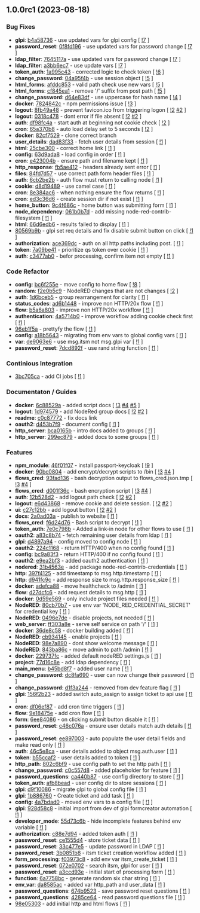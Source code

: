 ## 1.0.0rc1 (2023-08-18)

### Bug Fixes

- **glpi**: [b4a58736](https://gitlab.com/nofusscomputing/projects/nodered_ldap_self_service/-/commit/b4a587362fea1bc5554c71fbd3cb4f337be21f0a) - use updated vars for glpi config [ [!7](https://gitlab.com/nofusscomputing/projects/nodered_ldap_self_service/-/merge_requests/7) ]
- **password_reset**: [0f8fd196](https://gitlab.com/nofusscomputing/projects/nodered_ldap_self_service/-/commit/0f8fd1961d98663412790d5b0e50028780130788) - use updated vars for password change [ [!7](https://gitlab.com/nofusscomputing/projects/nodered_ldap_self_service/-/merge_requests/7) ]
- **ldap_filter**: [7645117a](https://gitlab.com/nofusscomputing/projects/nodered_ldap_self_service/-/commit/7645117a8cf120950f96dc9282634903232762e3) - use updated vars for password change [ [!7](https://gitlab.com/nofusscomputing/projects/nodered_ldap_self_service/-/merge_requests/7) ]
- **ldap_filter**: [a3bb6ec7](https://gitlab.com/nofusscomputing/projects/nodered_ldap_self_service/-/commit/a3bb6ec76b738fc0c688b99974c83fa237bdad08) - use update vars [ [!7](https://gitlab.com/nofusscomputing/projects/nodered_ldap_self_service/-/merge_requests/7) ]
- **token_auth**: [1a995c43](https://gitlab.com/nofusscomputing/projects/nodered_ldap_self_service/-/commit/1a995c439480b6cb7da0c3e76d51dada2dbf93d4) - corrected logic to check token [ [!6](https://gitlab.com/nofusscomputing/projects/nodered_ldap_self_service/-/merge_requests/6) ]
- **change_password**: [04a95f4b](https://gitlab.com/nofusscomputing/projects/nodered_ldap_self_service/-/commit/04a95f4b1def5b52229a3574e8780d5fbc8d6f7c) - use session object [ [!5](https://gitlab.com/nofusscomputing/projects/nodered_ldap_self_service/-/merge_requests/5) ]
- **html_forms**: [afddc853](https://gitlab.com/nofusscomputing/projects/nodered_ldap_self_service/-/commit/afddc8532824f8251e67d7d83cc47572a07e8972) - valid path check use new vars [ [!5](https://gitlab.com/nofusscomputing/projects/nodered_ldap_self_service/-/merge_requests/5) ]
- **html_forms**: [cf845ea1](https://gitlab.com/nofusscomputing/projects/nodered_ldap_self_service/-/commit/cf845ea13f939f6f4a8c2d11746c7b09f1f6343a) - remove '/' suffix from post path [ [!5](https://gitlab.com/nofusscomputing/projects/nodered_ldap_self_service/-/merge_requests/5) ]
- **change_password**: [d64e83df](https://gitlab.com/nofusscomputing/projects/nodered_ldap_self_service/-/commit/d64e83df4daa7e220d29d2a47bc52d7e7d97c9ae) - use uppercase for hash name [ [!4](https://gitlab.com/nofusscomputing/projects/nodered_ldap_self_service/-/merge_requests/4) ]
- **docker**: [7824842c](https://gitlab.com/nofusscomputing/projects/nodered_ldap_self_service/-/commit/7824842cecba1bb102d04c0be33ecc1ed25360e2) - npm permissions issue [ [!3](https://gitlab.com/nofusscomputing/projects/nodered_ldap_self_service/-/merge_requests/3) ]
- **logout**: [8fb49a48](https://gitlab.com/nofusscomputing/projects/nodered_ldap_self_service/-/commit/8fb49a4834f8e3d944a3db421a369a559d695add) - prevent favicon.ico from triggering logon [ [!2](https://gitlab.com/nofusscomputing/projects/nodered_ldap_self_service/-/merge_requests/2) [#2](https://gitlab.com/nofusscomputing/projects/nodered_ldap_self_service/-/issues/2) ]
- **logout**: [0318c478](https://gitlab.com/nofusscomputing/projects/nodered_ldap_self_service/-/commit/0318c478feb8c3319c3ca35821d609bb436c4302) - dont error if file absent [ [!2](https://gitlab.com/nofusscomputing/projects/nodered_ldap_self_service/-/merge_requests/2) [#2](https://gitlab.com/nofusscomputing/projects/nodered_ldap_self_service/-/issues/2) ]
- **auth**: [df98fc4a](https://gitlab.com/nofusscomputing/projects/nodered_ldap_self_service/-/commit/df98fc4a85c96c3471d5729783bce971d5c469c0) - start auth at beginning not cookie check [ [!2](https://gitlab.com/nofusscomputing/projects/nodered_ldap_self_service/-/merge_requests/2) ]
- **cron**: [65a370b8](https://gitlab.com/nofusscomputing/projects/nodered_ldap_self_service/-/commit/65a370b8100d6579f451c097bf5633b8332b01dd) - auto load delay set to 5 seconds [ [!2](https://gitlab.com/nofusscomputing/projects/nodered_ldap_self_service/-/merge_requests/2) ]
- **docker**: [82cf7529](https://gitlab.com/nofusscomputing/projects/nodered_ldap_self_service/-/commit/82cf75291db7f2aaacee92390f06d302921163fb) - clone correct branch
- **user_details**: [dad83f33](https://gitlab.com/nofusscomputing/projects/nodered_ldap_self_service/-/commit/dad83f337385719a0e6b70003d9313767e55501a) - fetch user details from session [ [!1](https://gitlab.com/nofusscomputing/projects/nodered_ldap_self_service/-/merge_requests/1) ]
- **html**: [25cbe300](https://gitlab.com/nofusscomputing/projects/nodered_ldap_self_service/-/commit/25cbe3003311274c2d1b4af09e42ccf8f34f3fe9) - correct home link [ [!1](https://gitlab.com/nofusscomputing/projects/nodered_ldap_self_service/-/merge_requests/1) ]
- **config**: [63d9ada8](https://gitlab.com/nofusscomputing/projects/nodered_ldap_self_service/-/commit/63d9ada8c169e7e61ae96947b2cffd681c624cd7) - load config in order [ [!1](https://gitlab.com/nofusscomputing/projects/nodered_ldap_self_service/-/merge_requests/1) ]
- **cron**: [e423004b](https://gitlab.com/nofusscomputing/projects/nodered_ldap_self_service/-/commit/e423004b2d306a0c2c86b466cfaad69da8b8b056) - ensure path and filename kept [ [!1](https://gitlab.com/nofusscomputing/projects/nodered_ldap_self_service/-/merge_requests/1) ]
- **http_response**: [fb5ae412](https://gitlab.com/nofusscomputing/projects/nodered_ldap_self_service/-/commit/fb5ae41259ba0c380057484c41b9c36da652c69e) - headers already sent error [ [!1](https://gitlab.com/nofusscomputing/projects/nodered_ldap_self_service/-/merge_requests/1) ]
- **files**: [84fd7d57](https://gitlab.com/nofusscomputing/projects/nodered_ldap_self_service/-/commit/84fd7d577a75f000014e09a91da84ff38956f92c) - use correct path form header files [ [!1](https://gitlab.com/nofusscomputing/projects/nodered_ldap_self_service/-/merge_requests/1) ]
- **auth**: [6cb2be2b](https://gitlab.com/nofusscomputing/projects/nodered_ldap_self_service/-/commit/6cb2be2b2b2d4cc4a58c90de502b019c7bd59bea) - auth flow must return to calling node [ [!1](https://gitlab.com/nofusscomputing/projects/nodered_ldap_self_service/-/merge_requests/1) ]
- **cookie**: [d8d19489](https://gitlab.com/nofusscomputing/projects/nodered_ldap_self_service/-/commit/d8d194896338b6c595a61f57bbe265c45d6c379f) - use camel case [ [!1](https://gitlab.com/nofusscomputing/projects/nodered_ldap_self_service/-/merge_requests/1) ]
- **cron**: [8e384ac6](https://gitlab.com/nofusscomputing/projects/nodered_ldap_self_service/-/commit/8e384ac6201f3a4d728cf05410e7443a96c63a1a) - when nothing ensure the flow returns [ [!1](https://gitlab.com/nofusscomputing/projects/nodered_ldap_self_service/-/merge_requests/1) ]
- **cron**: [ed3c36d6](https://gitlab.com/nofusscomputing/projects/nodered_ldap_self_service/-/commit/ed3c36d6be86a1506f4344f454af1e17888913dd) - create session dir if not exist [ [!1](https://gitlab.com/nofusscomputing/projects/nodered_ldap_self_service/-/merge_requests/1) ]
- **home_button**: [9c4f686c](https://gitlab.com/nofusscomputing/projects/nodered_ldap_self_service/-/commit/9c4f686cc488af3e953f1ecb00cc552cdd5080dd) - home button was submitting form [ [!1](https://gitlab.com/nofusscomputing/projects/nodered_ldap_self_service/-/merge_requests/1) ]
- **node_dependency**: [061b0b7d](https://gitlab.com/nofusscomputing/projects/nodered_ldap_self_service/-/commit/061b0b7dc43f303259d9e89340cbab4054792f7a) - add missing node-red-contrib-filesystem [ [!1](https://gitlab.com/nofusscomputing/projects/nodered_ldap_self_service/-/merge_requests/1) ]
- **html**: [66d6edb6](https://gitlab.com/nofusscomputing/projects/nodered_ldap_self_service/-/commit/66d6edb63e44ffbf981ea9a3d45c022a63f0ef5b) - results failed to display [ [!1](https://gitlab.com/nofusscomputing/projects/nodered_ldap_self_service/-/merge_requests/1) ]
- [80569b9b](https://gitlab.com/nofusscomputing/projects/nodered_ldap_self_service/-/commit/80569b9b2885808069da918a15fc65fa4934a432) - glpi set req details and fix disable submit button on click [ [!1](https://gitlab.com/nofusscomputing/projects/nodered_ldap_self_service/-/merge_requests/1) ]
- **authorization**: [ace369dc](https://gitlab.com/nofusscomputing/projects/nodered_ldap_self_service/-/commit/ace369dc9490ef651e0f4c7cc3754faea7d737a3) - auth on all http paths including post. [ [!1](https://gitlab.com/nofusscomputing/projects/nodered_ldap_self_service/-/merge_requests/1) ]
- **token**: [7a09be41](https://gitlab.com/nofusscomputing/projects/nodered_ldap_self_service/-/commit/7a09be41a276ffd7d374c8b36fd4aef6d03c5dc4) - prioritize qs token over cookie [ [!1](https://gitlab.com/nofusscomputing/projects/nodered_ldap_self_service/-/merge_requests/1) ]
- **auth**: [c3477ab0](https://gitlab.com/nofusscomputing/projects/nodered_ldap_self_service/-/commit/c3477ab0caf45d63f283df167008a0076b6eb568) - befor processing, confirm item not empty [ [!1](https://gitlab.com/nofusscomputing/projects/nodered_ldap_self_service/-/merge_requests/1) ]

### Code Refactor

- **config**: [bc6f255e](https://gitlab.com/nofusscomputing/projects/nodered_ldap_self_service/-/commit/bc6f255e28c3aa2d95b9df8f491128e734076069) - move config to home flow [ [!8](https://gitlab.com/nofusscomputing/projects/nodered_ldap_self_service/-/merge_requests/8) ]
- **random**: [f2e0b5c9](https://gitlab.com/nofusscomputing/projects/nodered_ldap_self_service/-/commit/f2e0b5c9ba7bd88c724010f158b886b6f4cecf91) - NodeRED changes that are not changes [ [!2](https://gitlab.com/nofusscomputing/projects/nodered_ldap_self_service/-/merge_requests/2) ]
- **auth**: [1d6bceb5](https://gitlab.com/nofusscomputing/projects/nodered_ldap_self_service/-/commit/1d6bceb5ab6a459bc6647e315e4170f93c54e795) - group rearrangement for clarity [ [!1](https://gitlab.com/nofusscomputing/projects/nodered_ldap_self_service/-/merge_requests/1) ]
- **status_codes**: [ad6b1448](https://gitlab.com/nofusscomputing/projects/nodered_ldap_self_service/-/commit/ad6b1448cf82ccf5ff761d757a55ce79a4fda21d) - improve non HTTP/20x flow [ [!1](https://gitlab.com/nofusscomputing/projects/nodered_ldap_self_service/-/merge_requests/1) ]
- **flow**: [b5a6a803](https://gitlab.com/nofusscomputing/projects/nodered_ldap_self_service/-/commit/b5a6a803c3804bc27a69f46a610040a62009b875) - improve non HTTP/20x workflow [ [!1](https://gitlab.com/nofusscomputing/projects/nodered_ldap_self_service/-/merge_requests/1) ]
- **authentication**: [4a5714b0](https://gitlab.com/nofusscomputing/projects/nodered_ldap_self_service/-/commit/4a5714b09a597c8599677635f94ee79a6d61d1de) - improve workflow adding cookie check first [ [!1](https://gitlab.com/nofusscomputing/projects/nodered_ldap_self_service/-/merge_requests/1) ]
- [96eb1f5a](https://gitlab.com/nofusscomputing/projects/nodered_ldap_self_service/-/commit/96eb1f5a2ac1154689b4e116228e480bd027e6ee) - prettyfy the flow [ [!1](https://gitlab.com/nofusscomputing/projects/nodered_ldap_self_service/-/merge_requests/1) ]
- **config**: [a18b5643](https://gitlab.com/nofusscomputing/projects/nodered_ldap_self_service/-/commit/a18b564336b8a0b9f20a00e7e326763fb60f52eb) - migrating from env vars to global config vars [ [!1](https://gitlab.com/nofusscomputing/projects/nodered_ldap_self_service/-/merge_requests/1) ]
- **var**: [de9063e6](https://gitlab.com/nofusscomputing/projects/nodered_ldap_self_service/-/commit/de9063e62229b27d3869d0b471c6a92e2f34434c) - use msg.itsm not msg.glpi var [ [!1](https://gitlab.com/nofusscomputing/projects/nodered_ldap_self_service/-/merge_requests/1) ]
- **password_reset**: [7dcd892f](https://gitlab.com/nofusscomputing/projects/nodered_ldap_self_service/-/commit/7dcd892f9a86def2fa58d20eb362a937764ba62a) - use rand string function [ [!1](https://gitlab.com/nofusscomputing/projects/nodered_ldap_self_service/-/merge_requests/1) ]

### Continious Integration

- [3bc705ca](https://gitlab.com/nofusscomputing/projects/nodered_ldap_self_service/-/commit/3bc705caff469f81f805f3b890d829398376cc02) - add CI jobs [ [!1](https://gitlab.com/nofusscomputing/projects/nodered_ldap_self_service/-/merge_requests/1) ]

### Documentaton / Guides

- **docker**: [6c88529a](https://gitlab.com/nofusscomputing/projects/nodered_ldap_self_service/-/commit/6c88529a73c477ea07d2637d9b26b067d60c48df) - added script docs [ [!3](https://gitlab.com/nofusscomputing/projects/nodered_ldap_self_service/-/merge_requests/3) [#4](https://gitlab.com/nofusscomputing/projects/nodered_ldap_self_service/-/issues/4) [#5](https://gitlab.com/nofusscomputing/projects/nodered_ldap_self_service/-/issues/5) ]
- **logout**: [1d974579](https://gitlab.com/nofusscomputing/projects/nodered_ldap_self_service/-/commit/1d974579d6f2032bb72f3fe5c51462020b0e28a3) - add NodeRed group docs [ [!2](https://gitlab.com/nofusscomputing/projects/nodered_ldap_self_service/-/merge_requests/2) [#2](https://gitlab.com/nofusscomputing/projects/nodered_ldap_self_service/-/issues/2) ]
- **readme**: [c0c87772](https://gitlab.com/nofusscomputing/projects/nodered_ldap_self_service/-/commit/c0c877726948bb8f87898aea6faa5eb568bb2a4a) - fix docs link
- **oauth2**: [d453b7f9](https://gitlab.com/nofusscomputing/projects/nodered_ldap_self_service/-/commit/d453b7f95775fcf5da9d8de92e7d14f025d687a9) - document config [ [!1](https://gitlab.com/nofusscomputing/projects/nodered_ldap_self_service/-/merge_requests/1) ]
- **http_server**: [bca0165b](https://gitlab.com/nofusscomputing/projects/nodered_ldap_self_service/-/commit/bca0165b01d963ea2df6a4ca0c234f0b84841993) - intro docs added to groups [ [!1](https://gitlab.com/nofusscomputing/projects/nodered_ldap_self_service/-/merge_requests/1) ]
- **http_server**: [299ec879](https://gitlab.com/nofusscomputing/projects/nodered_ldap_self_service/-/commit/299ec8793d9f15cd5cc83997cfe3a0511e9af9de) - added docs to some groups [ [!1](https://gitlab.com/nofusscomputing/projects/nodered_ldap_self_service/-/merge_requests/1) ]

### Features

- **npm_module**: [46f01f07](https://gitlab.com/nofusscomputing/projects/nodered_ldap_self_service/-/commit/46f01f07b27adc527d710222684ccf62e4e9df0f) - install passport-keycloak [ [!9](https://gitlab.com/nofusscomputing/projects/nodered_ldap_self_service/-/merge_requests/9) ]
- **docker**: [90bc0804](https://gitlab.com/nofusscomputing/projects/nodered_ldap_self_service/-/commit/90bc0804b1e42b25e6d5ffea84875e76f9194f84) - add encrypt/decrypt scripts to /bin [ [!3](https://gitlab.com/nofusscomputing/projects/nodered_ldap_self_service/-/merge_requests/3) [#4](https://gitlab.com/nofusscomputing/projects/nodered_ldap_self_service/-/issues/4) ]
- **flows_cred**: [93fad136](https://gitlab.com/nofusscomputing/projects/nodered_ldap_self_service/-/commit/93fad1368169a64a52e0f5f1b8603193fb22199e) - bash decryption output to flows_cred.json.tmp [ [!3](https://gitlab.com/nofusscomputing/projects/nodered_ldap_self_service/-/merge_requests/3) [#4](https://gitlab.com/nofusscomputing/projects/nodered_ldap_self_service/-/issues/4) ]
- **flows_cred**: [d001f36c](https://gitlab.com/nofusscomputing/projects/nodered_ldap_self_service/-/commit/d001f36c6ba63e87add85fcc97b89d6292a7b2de) - bash encryption script [ [!3](https://gitlab.com/nofusscomputing/projects/nodered_ldap_self_service/-/merge_requests/3) [#4](https://gitlab.com/nofusscomputing/projects/nodered_ldap_self_service/-/issues/4) ]
- **auth**: [12b528d2](https://gitlab.com/nofusscomputing/projects/nodered_ldap_self_service/-/commit/12b528d2f103c583664a8f3a17cb395eae6d01a0) - add logout path check [ [!2](https://gitlab.com/nofusscomputing/projects/nodered_ldap_self_service/-/merge_requests/2) [#2](https://gitlab.com/nofusscomputing/projects/nodered_ldap_self_service/-/issues/2) ]
- **logout**: [e6d43868](https://gitlab.com/nofusscomputing/projects/nodered_ldap_self_service/-/commit/e6d4386848966d2afae0d8280fbb39af02dda9a7) - remove cookie and delete session. [ [!2](https://gitlab.com/nofusscomputing/projects/nodered_ldap_self_service/-/merge_requests/2) [#2](https://gitlab.com/nofusscomputing/projects/nodered_ldap_self_service/-/issues/2) ]
- **ui**: [c27c12bb](https://gitlab.com/nofusscomputing/projects/nodered_ldap_self_service/-/commit/c27c12bb29a4cd3f6010bca237e9cf3d42f9dac9) - add logout button [ [!2](https://gitlab.com/nofusscomputing/projects/nodered_ldap_self_service/-/merge_requests/2) [#2](https://gitlab.com/nofusscomputing/projects/nodered_ldap_self_service/-/issues/2) ]
- **docs**: [2a0ad03a](https://gitlab.com/nofusscomputing/projects/nodered_ldap_self_service/-/commit/2a0ad03acf1ef8f2dac76806ed6a487985c06720) - publish to website [ [!1](https://gitlab.com/nofusscomputing/projects/nodered_ldap_self_service/-/merge_requests/1) ]
- **flows_cred**: [f6d24d76](https://gitlab.com/nofusscomputing/projects/nodered_ldap_self_service/-/commit/f6d24d76b3c1f289ee2204e9dca6aeb650870df5) - Bash script to decrypt [ [!1](https://gitlab.com/nofusscomputing/projects/nodered_ldap_self_service/-/merge_requests/1) ]
- **token_auth**: [7e0c798b](https://gitlab.com/nofusscomputing/projects/nodered_ldap_self_service/-/commit/7e0c798bae2c9c9862398779e6cca1f6558b0eda) - Added a link-in node for other flows to use [ [!1](https://gitlab.com/nofusscomputing/projects/nodered_ldap_self_service/-/merge_requests/1) ]
- **oauth2**: [a83c8b74](https://gitlab.com/nofusscomputing/projects/nodered_ldap_self_service/-/commit/a83c8b74d63713d8fe827d5aad1ada064a3b8553) - fetch remaining user details from ldap [ [!1](https://gitlab.com/nofusscomputing/projects/nodered_ldap_self_service/-/merge_requests/1) ]
- **glpi**: [d4897a94](https://gitlab.com/nofusscomputing/projects/nodered_ldap_self_service/-/commit/d4897a946b02dae0046f646be542d705da2acfd0) - config moved to config node [ [!1](https://gitlab.com/nofusscomputing/projects/nodered_ldap_self_service/-/merge_requests/1) ]
- **oauth2**: [224c1168](https://gitlab.com/nofusscomputing/projects/nodered_ldap_self_service/-/commit/224c11684e5d0927fb7e15bbe98cdd81f85c715c) - return HTTP/400 when no config found [ [!1](https://gitlab.com/nofusscomputing/projects/nodered_ldap_self_service/-/merge_requests/1) ]
- **config**: [bc9a83f3](https://gitlab.com/nofusscomputing/projects/nodered_ldap_self_service/-/commit/bc9a83f3bcc9f0c0ccf74fb40ca402db3951f51b) - return HTTP/400 if no config found [ [!1](https://gitlab.com/nofusscomputing/projects/nodered_ldap_self_service/-/merge_requests/1) ]
- **oauth2**: [e9ea2bf3](https://gitlab.com/nofusscomputing/projects/nodered_ldap_self_service/-/commit/e9ea2bf3c9b3bb9d1109d178884a0504f3a2f0ab) - added oauth2 authentication [ [!1](https://gitlab.com/nofusscomputing/projects/nodered_ldap_self_service/-/merge_requests/1) ]
- **nodered**: [31b4563e](https://gitlab.com/nofusscomputing/projects/nodered_ldap_self_service/-/commit/31b4563e4ba592548b068a307912a618612fc667) - add package node-red-contrib-credentials [ [!1](https://gitlab.com/nofusscomputing/projects/nodered_ldap_self_service/-/merge_requests/1) ]
- **http**: [397f4125](https://gitlab.com/nofusscomputing/projects/nodered_ldap_self_service/-/commit/397f41254d9f4c191338b6cf82f7bb2f59fd3b30) - add timestamp to msg.http.timestamp [ [!1](https://gitlab.com/nofusscomputing/projects/nodered_ldap_self_service/-/merge_requests/1) ]
- **http**: [d941fc9c](https://gitlab.com/nofusscomputing/projects/nodered_ldap_self_service/-/commit/d941fc9cc33f5d96b5ee9f2c5d1a06f4afd2adb7) - add response size to msg.http.response_size [ [!1](https://gitlab.com/nofusscomputing/projects/nodered_ldap_self_service/-/merge_requests/1) ]
- **docker**: [adefca88](https://gitlab.com/nofusscomputing/projects/nodered_ldap_self_service/-/commit/adefca8832172dc832439cea227e8fb1935909c1) - move healthcheck to /admin [ [!1](https://gitlab.com/nofusscomputing/projects/nodered_ldap_self_service/-/merge_requests/1) ]
- **flow**: [d27dcfc6](https://gitlab.com/nofusscomputing/projects/nodered_ldap_self_service/-/commit/d27dcfc691537fac82ba8a200f197aaabb223545) - add request details to msg.http [ [!1](https://gitlab.com/nofusscomputing/projects/nodered_ldap_self_service/-/merge_requests/1) ]
- **docker**: [0d59e569](https://gitlab.com/nofusscomputing/projects/nodered_ldap_self_service/-/commit/0d59e5696c4c9f430bb0651c4b1e9d53c45fca77) - only include project files needed [ [!1](https://gitlab.com/nofusscomputing/projects/nodered_ldap_self_service/-/merge_requests/1) ]
- **NodeRED**: [80cb70b7](https://gitlab.com/nofusscomputing/projects/nodered_ldap_self_service/-/commit/80cb70b75a16cbbf57adddd5cf96165555343ab2) - use env var 'NODE_RED_CREDENTIAL_SECRET' for credential key [ [!1](https://gitlab.com/nofusscomputing/projects/nodered_ldap_self_service/-/merge_requests/1) ]
- **NodeRED**: [0496e7de](https://gitlab.com/nofusscomputing/projects/nodered_ldap_self_service/-/commit/0496e7de7a1ae0f5f08235a9b52e80942353155b) - disable projects, not needed [ [!1](https://gitlab.com/nofusscomputing/projects/nodered_ldap_self_service/-/merge_requests/1) ]
- **web_server**: [ff303a8e](https://gitlab.com/nofusscomputing/projects/nodered_ldap_self_service/-/commit/ff303a8e997d95c947d3d77ba357098111cc0a96) - serve self service on path '/' [ [!1](https://gitlab.com/nofusscomputing/projects/nodered_ldap_self_service/-/merge_requests/1) ]
- **docker**: [36de8c58](https://gitlab.com/nofusscomputing/projects/nodered_ldap_self_service/-/commit/36de8c58a13f5c056e4e7bb287e56f519dd37fd0) - docker building added [ [!1](https://gitlab.com/nofusscomputing/projects/nodered_ldap_self_service/-/merge_requests/1) ]
- **NodeRED**: [cb934145](https://gitlab.com/nofusscomputing/projects/nodered_ldap_self_service/-/commit/cb934145a6119600c89ac6814d7140ba562e4c59) - enable projects [ [!1](https://gitlab.com/nofusscomputing/projects/nodered_ldap_self_service/-/merge_requests/1) ]
- **NodeRED**: [98e7a890](https://gitlab.com/nofusscomputing/projects/nodered_ldap_self_service/-/commit/98e7a890056692071cff3ffb525b4260bc4202f8) - dont show welcome message [ [!1](https://gitlab.com/nofusscomputing/projects/nodered_ldap_self_service/-/merge_requests/1) ]
- **NodeRED**: [843ba86c](https://gitlab.com/nofusscomputing/projects/nodered_ldap_self_service/-/commit/843ba86c3d106f27b42f21beab35f6b4e2247612) - move admin to path /admin [ [!1](https://gitlab.com/nofusscomputing/projects/nodered_ldap_self_service/-/merge_requests/1) ]
- **docker**: [229737fc](https://gitlab.com/nofusscomputing/projects/nodered_ldap_self_service/-/commit/229737fc8fb63172a4c60f00d6cc0961cabbe930) - added default nodeRED settings.js [ [!1](https://gitlab.com/nofusscomputing/projects/nodered_ldap_self_service/-/merge_requests/1) ]
- **project**: [77d16c8e](https://gitlab.com/nofusscomputing/projects/nodered_ldap_self_service/-/commit/77d16c8ef824cfc63bf78d5e455568477fc7a1d7) - add ldap dependency [ [!1](https://gitlab.com/nofusscomputing/projects/nodered_ldap_self_service/-/merge_requests/1) ]
- **main_menu**: [b45bd8f7](https://gitlab.com/nofusscomputing/projects/nodered_ldap_self_service/-/commit/b45bd8f7030e67ba8f1e23b0946387462231f7a5) - added user name [ [!1](https://gitlab.com/nofusscomputing/projects/nodered_ldap_self_service/-/merge_requests/1) ]
- **change_password**: [dc8fa690](https://gitlab.com/nofusscomputing/projects/nodered_ldap_self_service/-/commit/dc8fa690909c30c7aae993784abf3c80f97bf99e) - user can now change their password [ [!1](https://gitlab.com/nofusscomputing/projects/nodered_ldap_self_service/-/merge_requests/1) ]
- **change_password**: [d1f3a244](https://gitlab.com/nofusscomputing/projects/nodered_ldap_self_service/-/commit/d1f3a2447b44cef3bbb7b9ef43ed4b4de6545f2d) - removed from dev feature flag [ [!1](https://gitlab.com/nofusscomputing/projects/nodered_ldap_self_service/-/merge_requests/1) ]
- **glpi**: [156f2b23](https://gitlab.com/nofusscomputing/projects/nodered_ldap_self_service/-/commit/156f2b2360aa4c790bc14bd968358330f2b0d348) - added switch auto_assign to assign ticket to api use [ [!1](https://gitlab.com/nofusscomputing/projects/nodered_ldap_self_service/-/merge_requests/1) ]
- **cron**: [df06ef87](https://gitlab.com/nofusscomputing/projects/nodered_ldap_self_service/-/commit/df06ef879ea5c96125f207b88ff5cbbe0bdf6fd3) - add cron time triggers [ [!1](https://gitlab.com/nofusscomputing/projects/nodered_ldap_self_service/-/merge_requests/1) ]
- **flow**: [9e18475e](https://gitlab.com/nofusscomputing/projects/nodered_ldap_self_service/-/commit/9e18475edc2029d96ed37ee2fc1a29eb04caac7c) - add cron flow [ [!1](https://gitlab.com/nofusscomputing/projects/nodered_ldap_self_service/-/merge_requests/1) ]
- **form**: [6ee84086](https://gitlab.com/nofusscomputing/projects/nodered_ldap_self_service/-/commit/6ee84086581c82ba587458c5da9f747f4d0e12b8) - on clicking submit button disable it [ [!1](https://gitlab.com/nofusscomputing/projects/nodered_ldap_self_service/-/merge_requests/1) ]
- **password_reset**: [c46c076a](https://gitlab.com/nofusscomputing/projects/nodered_ldap_self_service/-/commit/c46c076aeedb86948038b48409fdf75ddfd8abb3) - ensure user details match auth details [ [!1](https://gitlab.com/nofusscomputing/projects/nodered_ldap_self_service/-/merge_requests/1) ]
- **password_reset**: [ee897003](https://gitlab.com/nofusscomputing/projects/nodered_ldap_self_service/-/commit/ee897003286cdd7521413662d34c8f5e0cd8f236) -  auto populate the user detail fields and make read only [ [!1](https://gitlab.com/nofusscomputing/projects/nodered_ldap_self_service/-/merge_requests/1) ]
- **auth**: [46c5e8ca](https://gitlab.com/nofusscomputing/projects/nodered_ldap_self_service/-/commit/46c5e8caf52a6609cb35ee2cc4f8ae6e1889cdf3) - user details added to object msg.auth.user [ [!1](https://gitlab.com/nofusscomputing/projects/nodered_ldap_self_service/-/merge_requests/1) ]
- **token**: [b55ccaf2](https://gitlab.com/nofusscomputing/projects/nodered_ldap_self_service/-/commit/b55ccaf2841d3da998964d0b7497f1907039e513) - user details added to token [ [!1](https://gitlab.com/nofusscomputing/projects/nodered_ldap_self_service/-/merge_requests/1) ]
- **http_path**: [802c6bf9](https://gitlab.com/nofusscomputing/projects/nodered_ldap_self_service/-/commit/802c6bf9783de639a977f9332ef266ab1d0f7acb) - use config path to set the http path [ [!1](https://gitlab.com/nofusscomputing/projects/nodered_ldap_self_service/-/merge_requests/1) ]
- **change_password**: [c0c557d8](https://gitlab.com/nofusscomputing/projects/nodered_ldap_self_service/-/commit/c0c557d8fd817e8e5cbbf0f1e9a8d9b10c1e4f56) - added placeholder for feature [ [!1](https://gitlab.com/nofusscomputing/projects/nodered_ldap_self_service/-/merge_requests/1) ]
- **password_questions**: [ca440b87](https://gitlab.com/nofusscomputing/projects/nodered_ldap_self_service/-/commit/ca440b87fedd8a00737a0614d59bc3ca5ad8dd63) - use config directory to store [ [!1](https://gitlab.com/nofusscomputing/projects/nodered_ldap_self_service/-/merge_requests/1) ]
- **token_auth**: [afb8bead](https://gitlab.com/nofusscomputing/projects/nodered_ldap_self_service/-/commit/afb8bead0c93c497c298c5089991493071f24b82) - user config dir to store sessions [ [!1](https://gitlab.com/nofusscomputing/projects/nodered_ldap_self_service/-/merge_requests/1) ]
- **glpi**: [d9f10086](https://gitlab.com/nofusscomputing/projects/nodered_ldap_self_service/-/commit/d9f1008610a2581df0a2ed5f80432718b702737d) - migrate glpi to global config file [ [!1](https://gitlab.com/nofusscomputing/projects/nodered_ldap_self_service/-/merge_requests/1) ]
- **glpi**: [1b886760](https://gitlab.com/nofusscomputing/projects/nodered_ldap_self_service/-/commit/1b886760ae336cebece9f660bb569ba304b1d6ff) - Create ticket and add task [ [!1](https://gitlab.com/nofusscomputing/projects/nodered_ldap_self_service/-/merge_requests/1) ]
- **config**: [4a7bdad0](https://gitlab.com/nofusscomputing/projects/nodered_ldap_self_service/-/commit/4a7bdad09ad2bfa66d62cc363164801338548955) - moved env vars to a config file [ [!1](https://gitlab.com/nofusscomputing/projects/nodered_ldap_self_service/-/merge_requests/1) ]
- **glpi**: [928d58c8](https://gitlab.com/nofusscomputing/projects/nodered_ldap_self_service/-/commit/928d58c89b27fefe17e6e22254b35f0e8f7cfb80) - initial import from dev of glpi formcreator automation [ [!1](https://gitlab.com/nofusscomputing/projects/nodered_ldap_self_service/-/merge_requests/1) ]
- **developer_mode**: [55d73c6b](https://gitlab.com/nofusscomputing/projects/nodered_ldap_self_service/-/commit/55d73c6b6a263423d8a3b4bd7e96bcf4dc0298c6) - hide incomplete features behind env variable [ [!1](https://gitlab.com/nofusscomputing/projects/nodered_ldap_self_service/-/merge_requests/1) ]
- **authorization**: [c88e7d94](https://gitlab.com/nofusscomputing/projects/nodered_ldap_self_service/-/commit/c88e7d945237ed6f5efc9c0c9ca7bdf11abde72d) - added token auth [ [!1](https://gitlab.com/nofusscomputing/projects/nodered_ldap_self_service/-/merge_requests/1) ]
- **password_reset**: [ce1555d4](https://gitlab.com/nofusscomputing/projects/nodered_ldap_self_service/-/commit/ce1555d423a276ad184b348f29ebf8b18b9e1b83) - store ticket data [ [!1](https://gitlab.com/nofusscomputing/projects/nodered_ldap_self_service/-/merge_requests/1) ]
- **password_reset**: [33c477e5](https://gitlab.com/nofusscomputing/projects/nodered_ldap_self_service/-/commit/33c477e5e773c7b2da9fac2e73f9e86bf5235ccf) - update password in LDAP [ [!1](https://gitlab.com/nofusscomputing/projects/nodered_ldap_self_service/-/merge_requests/1) ]
- **pasword_reset**: [3b0851b8](https://gitlab.com/nofusscomputing/projects/nodered_ldap_self_service/-/commit/3b0851b8e6229b821b3ab3b8376619340e040149) - itsm ticket creation workflow added [ [!1](https://gitlab.com/nofusscomputing/projects/nodered_ldap_self_service/-/merge_requests/1) ]
- **form_processing**: [f03973c8](https://gitlab.com/nofusscomputing/projects/nodered_ldap_self_service/-/commit/f03973c8b1cc4634f96dc1116ab2e7ff71cd498a) - add env var itsm_create_ticket [ [!1](https://gitlab.com/nofusscomputing/projects/nodered_ldap_self_service/-/merge_requests/1) ]
- **password_reset**: [072e0702](https://gitlab.com/nofusscomputing/projects/nodered_ldap_self_service/-/commit/072e070289a0e0f55ffefd25e460e54928c09e38) - search itsm, glpi for user [ [!1](https://gitlab.com/nofusscomputing/projects/nodered_ldap_self_service/-/merge_requests/1) ]
- **password_reset**: [a3ccd93e](https://gitlab.com/nofusscomputing/projects/nodered_ldap_self_service/-/commit/a3ccd93e2479e6738f6ef608cbcf7048db8a58cc) - initial start of processing form [ [!1](https://gitlab.com/nofusscomputing/projects/nodered_ldap_self_service/-/merge_requests/1) ]
- **function**: [6a7758bc](https://gitlab.com/nofusscomputing/projects/nodered_ldap_self_service/-/commit/6a7758bc841337e2b66f5bf297b6707a9fd21975) - generate random six char string [ [!1](https://gitlab.com/nofusscomputing/projects/nodered_ldap_self_service/-/merge_requests/1) ]
- **env_var**: [da8585ac](https://gitlab.com/nofusscomputing/projects/nodered_ldap_self_service/-/commit/da8585ac2bfdf8ae85c2116b50e85e5b439f2f29) - added var http_path and user_data [ [!1](https://gitlab.com/nofusscomputing/projects/nodered_ldap_self_service/-/merge_requests/1) ]
- **password_questions**: [674b9523](https://gitlab.com/nofusscomputing/projects/nodered_ldap_self_service/-/commit/674b952388abc4901de55cb4dd9cb94e89462a0b) - save password reset questions [ [!1](https://gitlab.com/nofusscomputing/projects/nodered_ldap_self_service/-/merge_requests/1) ]
- **password_questions**: [4285ce64](https://gitlab.com/nofusscomputing/projects/nodered_ldap_self_service/-/commit/4285ce64adbbaa47ea17391abcc27661f790837a) - read password questions file [ [!1](https://gitlab.com/nofusscomputing/projects/nodered_ldap_self_service/-/merge_requests/1) ]
- [98e05303](https://gitlab.com/nofusscomputing/projects/nodered_ldap_self_service/-/commit/98e0530318bb4d7a33d2b42b9b1f60df9192a58d) - add initial http and html flows [ [!1](https://gitlab.com/nofusscomputing/projects/nodered_ldap_self_service/-/merge_requests/1) ]

